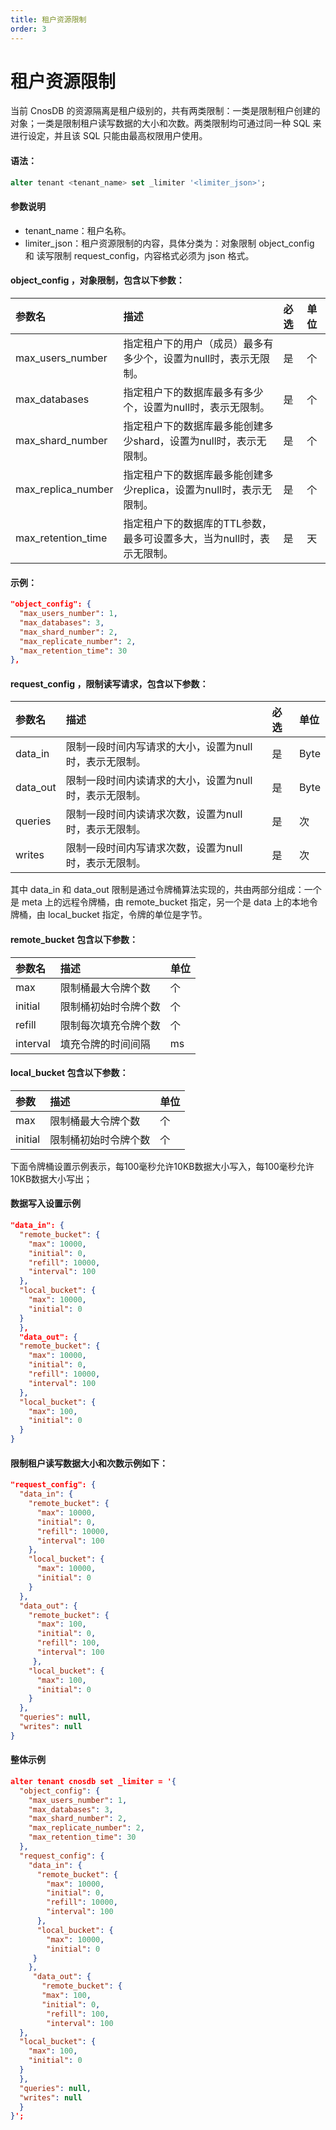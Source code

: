 ```yaml
---
title: 租户资源限制
order: 3
---
```


# 租户资源限制

当前 CnosDB 的资源隔离是租户级别的，共有两类限制：一类是限制租户创建的对象；一类是限制租户读写数据的大小和次数。两类限制均可通过同一种 SQL 来进行设定，并且该 SQL 只能由最高权限用户使用。

#### 语法：
```sql
alter tenant <tenant_name> set _limiter '<limiter_json>';
```

#### 参数说明

- tenant_name：租户名称。
- limiter_json：租户资源限制的内容，具体分类为：对象限制 object_config 和 读写限制 request_config，内容格式必须为 json 格式。


#### object_config ，对象限制，包含以下参数：

| 参数名 | 描述 | 必选 | 单位 |
| :--- | :--- | :--- | :--- |
| max_users_number | 指定租户下的用户（成员）最多有多少个，设置为null时，表示无限制。 | 是 | 个 |
| max_databases | 指定租户下的数据库最多有多少个，设置为null时，表示无限制。 | 是 | 个 |
| max_shard_number | 指定租户下的数据库最多能创建多少shard，设置为null时，表示无限制。 | 是 | 个 |
| max_replica_number | 指定租户下的数据库最多能创建多少replica，设置为null时，表示无限制。 | 是 | 个 |
| max_retention_time | 指定租户下的数据库的TTL参数，最多可设置多大，当为null时，表示无限制。 | 是 | 天 |

#### 示例：
```json
"object_config": {
  "max_users_number": 1,
  "max_databases": 3,
  "max_shard_number": 2,
  "max_replicate_number": 2,
  "max_retention_time": 30
},
```
#### request_config ，限制读写请求，包含以下参数：
| 参数名 | 描述 | 必选 | 单位 |
| :--- | :--- | :--- | :--- |
| data_in| 限制一段时间内写请求的大小，设置为null时，表示无限制。 | 是 | Byte |
| data_out | 限制一段时间内读请求的大小，设置为null时，表示无限制。 | 是 | Byte |
| queries | 限制一段时间内读请求次数，设置为null时，表示无限制。 | 是 | 次 |
| writes | 限制一段时间内写请求次数，设置为null时，表示无限制。 | 是 | 次 |

其中 data_in 和 data_out 限制是通过令牌桶算法实现的，共由两部分组成：一个是 meta 上的远程令牌桶，由 remote_bucket 指定，另一个是 data 上的本地令牌桶，由 local_bucket 指定，令牌的单位是字节。

#### remote_bucket 包含以下参数：

| 参数名 | 描述 | 单位 |
| :--- | :--- | :--- |
| max | 限制桶最大令牌个数 | 个 |
| initial | 限制桶初始时令牌个数 | 个 |
| refill | 限制每次填充令牌个数 | 个 |
| interval | 填充令牌的时间间隔 | ms |

#### local_bucket 包含以下参数：

| 参数 | 描述 | 单位 |
| :--- | :--- | :--- |
| max | 限制桶最大令牌个数 | 个 |
| initial | 限制桶初始时令牌个数 | 个 |

下面令牌桶设置示例表示，每100毫秒允许10KB数据大小写入，每100毫秒允许10KB数据大小写出；

#### 数据写入设置示例

```json
"data_in": {
  "remote_bucket": {
    "max": 10000,
    "initial": 0,
    "refill": 10000,
    "interval": 100
  },
  "local_bucket": {
    "max": 10000,
    "initial": 0
  }
  },
  "data_out": {
  "remote_bucket": {
    "max": 10000,
    "initial": 0,
    "refill": 10000,
    "interval": 100
  },
  "local_bucket": {
    "max": 100,
    "initial": 0
  }
}
```

#### 限制租户读写数据大小和次数示例如下：

```json
"request_config": {
  "data_in": {
    "remote_bucket": {
      "max": 10000,
      "initial": 0,
      "refill": 10000,
      "interval": 100
    },
    "local_bucket": {
      "max": 10000,
      "initial": 0
    }
  },
  "data_out": {
    "remote_bucket": {
      "max": 100,
      "initial": 0,
      "refill": 100,
      "interval": 100
     },
    "local_bucket": {
      "max": 100,
      "initial": 0
    }
  },
  "queries": null,
  "writes": null
}
```

#### 整体示例

```json
alter tenant cnosdb set _limiter = '{
  "object_config": {
    "max_users_number": 1,
    "max_databases": 3,
    "max_shard_number": 2,
    "max_replicate_number": 2,
    "max_retention_time": 30
  },
  "request_config": {
    "data_in": {
      "remote_bucket": {
        "max": 10000,
        "initial": 0,
        "refill": 10000,
        "interval": 100
      },
      "local_bucket": {
        "max": 10000,
        "initial": 0
     }
    },
     "data_out": {
       "remote_bucket": {
       "max": 100,
       "initial": 0,
        "refill": 100,
        "interval": 100
  },
  "local_bucket": {
    "max": 100,
    "initial": 0
  }
  },
  "queries": null,
  "writes": null
  }
}';
```